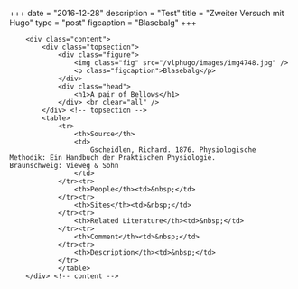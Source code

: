 +++
date = "2016-12-28"
description = "Test"
title = "Zweiter Versuch mit Hugo"
type = "post"
figcaption = "Blasebalg"
+++


		<div class="content">
			<div class="topsection">	
				<div class="figure">
					<img class="fig" src="/vlphugo/images/img4748.jpg" />
					<p class="figcaption">Blasebalg</p>		
				</div>	
				<div class="head">
					<h1>A pair of Bellows</h1>
		   	 	</div> <br clear="all" />
	  	 	</div> <!-- topsection -->
			<table>
				<tr>
					<th>Source</th>
					<td>
						Gscheidlen, Richard. 1876. Physiologische Methodik: Ein Handbuch der Praktischen Physiologie. 						Braunschweig: Vieweg & Sohn
					</td>
				</tr><tr>
				   	<th>People</th><td>&nbsp;</td>
				</tr><tr>
				   	<th>Sites</th><td>&nbsp;</td>
				</tr><tr>
				   	<th>Related Literature</th><td>&nbsp;</td>
				</tr><tr>
				   	<th>Comment</th><td>&nbsp;</td>
				</tr><tr>
				   	<th>Description</th><td>&nbsp;</td>
				</tr>
				</table>
		</div> <!-- content -->
